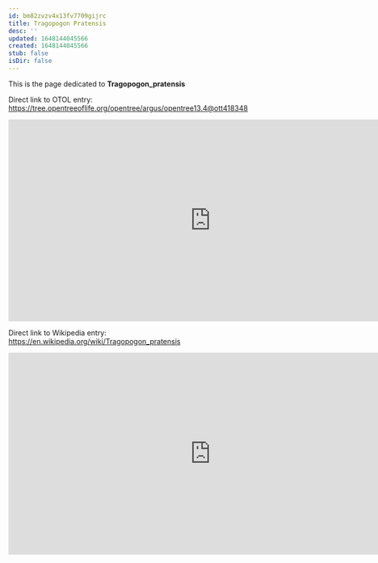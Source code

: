 ```yaml
---
id: bm82zvzv4x13fv7709gijrc
title: Tragopogon Pratensis
desc: ''
updated: 1648144045566
created: 1648144045566
stub: false
isDir: false
---
```

This is the page dedicated to **Tragopogon_pratensis**


Direct link to OTOL entry: https://tree.opentreeoflife.org/opentree/argus/opentree13.4@ott418348



<html>
    <body>
    <iframe src="https://tree.opentreeoflife.org/opentree/argus/opentree13.4@ott418348"
    width="800" height="400" frameborder="0" allowfullscreen> </iframe>
    </body>
</html>
    


Direct link to Wikipedia entry: https://en.wikipedia.org/wiki/Tragopogon_pratensis



<html>
    <body>
    <iframe src="https://en.wikipedia.org/wiki/Tragopogon_pratensis"
    width="800" height="400" frameborder="0" allowfullscreen> </iframe>
    </body>
</html>
    
